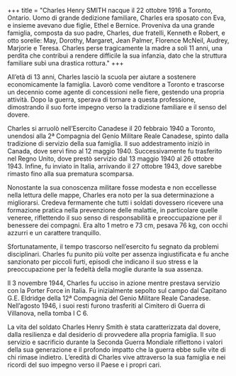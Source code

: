 +++
title = "Charles Henry SMITH nacque il 22 ottobre 1916 a Toronto, Ontario. Uomo di grande dedizione familiare, Charles era sposato con Eva, e insieme avevano due figlie, Ethel e Bernice. Proveniva da una grande famiglia, composta da suo padre, Charles, due fratelli, Kenneth e Robert, e otto sorelle: May, Dorothy, Margaret, Jean Palmer, Florence McNeil, Audrey, Marjorie e Teresa. Charles perse tragicamente la madre a soli 11 anni, una perdita che contribuì a rendere difficile la sua infanzia, dato che la struttura familiare subì una drastica rottura."
+++


All’età di 13 anni, Charles lasciò la scuola per aiutare a sostenere economicamente la famiglia. Lavorò come venditore a Toronto e trascorse un decennio come agente di concessioni nelle fiere, gestendo una propria attività. Dopo la guerra, sperava di tornare a questa professione, dimostrando il suo forte impegno verso la tradizione familiare e il senso del dovere.

Charles si arruolò nell’Esercito Canadese il 20 febbraio 1940 a Toronto, unendosi alla 2ª Compagnia del Genio Militare Reale Canadese, spinto dalla tradizione di servizio della sua famiglia. Il suo addestramento iniziò in Canada, dove servì fino al 12 maggio 1940. Successivamente fu trasferito nel Regno Unito, dove prestò servizio dal 13 maggio 1940 al 26 ottobre 1943. Infine, fu inviato in Italia, arrivando il 27 ottobre 1943, dove sarebbe rimasto fino alla sua prematura scomparsa.

Nonostante la sua conoscenza militare fosse modesta e non eccellesse nella lettura delle mappe, Charles era noto per la sua determinazione a migliorarsi. Credeva fermamente che tutti i soldati dovessero ricevere una formazione pratica nella prevenzione delle malattie, in particolare quelle veneree, riflettendo il suo senso di responsabilità e preoccupazione per il benessere dei compagni. Era alto 1 metro e 73 cm, pesava 76 kg, con occhi azzurri e un carattere tranquillo.

Sfortunatamente, il tempo trascorso nell’esercito fu segnato da problemi disciplinari. Charles fu punito più volte per assenza ingiustificata e fu anche sanzionato per piccoli furti, episodi che indicano il suo stress e la preoccupazione per la fedeltà della moglie durante la sua assenza.

Il 3 novembre 1944, Charles fu ucciso in azione mentre prestava servizio con la Porter Force in Italia. Fu inizialmente sepolto sul campo dal Capitano G.E. Eldridge della 12ª Compagnia del Genio Militare Reale Canadese. 
Nell’agosto 1946, i suoi resti furono trasferiti al Cimitero di Guerra di Villanova, nella tomba I C 6.

La vita del soldato Charles Henry Smith è stata caratterizzata dal dovere, dalla resilienza e dal desiderio di provvedere alla propria famiglia. Il suo servizio e sacrificio durante la Seconda Guerra Mondiale riflettono i valori della sua generazione e il profondo impatto che la guerra ebbe sulle vite di chi rimase indietro. L’eredità di Charles vive attraverso la sua famiglia e nei ricordi del suo impegno verso il Paese e i propri cari.
